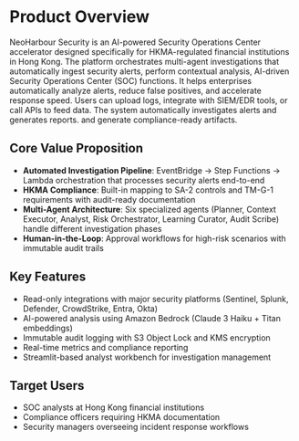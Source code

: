 # Product Overview

NeoHarbour Security is an AI-powered Security Operations Center accelerator designed specifically for HKMA-regulated financial institutions in Hong Kong. The platform orchestrates multi-agent investigations that automatically ingest security alerts, perform contextual analysis, AI-driven Security Operations Center (SOC) functions. It helps enterprises automatically analyze alerts, reduce false positives, and accelerate response speed. Users can upload logs, integrate with SIEM/EDR tools, or call APIs to feed data. The system automatically investigates alerts and generates reports. and generate compliance-ready artifacts.

## Core Value Proposition
- **Automated Investigation Pipeline**: EventBridge → Step Functions → Lambda orchestration that processes security alerts end-to-end
- **HKMA Compliance**: Built-in mapping to SA-2 controls and TM-G-1 requirements with audit-ready documentation
- **Multi-Agent Architecture**: Six specialized agents (Planner, Context Executor, Analyst, Risk Orchestrator, Learning Curator, Audit Scribe) handle different investigation phases
- **Human-in-the-Loop**: Approval workflows for high-risk scenarios with immutable audit trails

## Key Features
- Read-only integrations with major security platforms (Sentinel, Splunk, Defender, CrowdStrike, Entra, Okta)
- AI-powered analysis using Amazon Bedrock (Claude 3 Haiku + Titan embeddings)
- Immutable audit logging with S3 Object Lock and KMS encryption
- Real-time metrics and compliance reporting
- Streamlit-based analyst workbench for investigation management

## Target Users
- SOC analysts at Hong Kong financial institutions
- Compliance officers requiring HKMA documentation
- Security managers overseeing incident response workflows